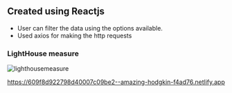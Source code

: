 ## Created using Reactjs
- User can filter the data using the options available.
- Used axios for making the http requests
### LightHouse measure

![lighthousemeasure](./rsz_1screenshot_from_2021-05-15_13-50-12.png)

https://609f8d922798d40007c09be2--amazing-hodgkin-f4ad76.netlify.app
